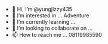 - 👋 Hi, I’m @yungjizzy435
- 👀 I’m interested in ... Adventure
- 🌱 I’m currently learning ...
- 💞️ I’m looking to collaborate on ...
- 📫 How to reach me ... 08119985590

<!---
yungjizzy435/yungjizzy435 is a ✨ special ✨ repository because its `README.md` (this file) appears on your GitHub profile.
You can click the Preview link to take a look at your changes.
--->
